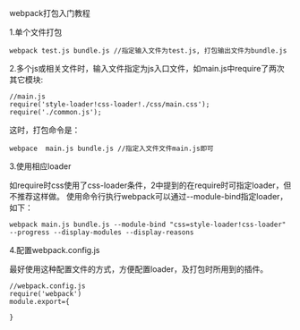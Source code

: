 webpack打包入门教程

1.单个文件打包

```
webpack test.js bundle.js //指定输入文件为test.js, 打包输出文件为bundle.js
```

2.多个js或相关文件时，输入文件指定为js入口文件，如main.js中require了两次其它模块:

```
//main.js
require('style-loader!css-loader!./css/main.css');
require('./common.js');
```

这时，打包命令是：

```
webpace  main.js bundle.js //指定入文件文件main.js即可
```

3.使用相应loader

如require时css使用了css-loader条件，2中提到的在require时可指定loader，但不推荐这样做。
使用命令行执行webpack可以通过--module-bind指定loader，如下：

```
webpack main.js bundle.js --module-bind "css=style-loader!css-loader" --progress --display-modules --display-reasons 
```

4.配置webpack.config.js

最好使用这种配置文件的方式，方便配置loader，及打包时所用到的插件。

```
//webpack.config.js
require('webpack')
module.export={
	
}
```
